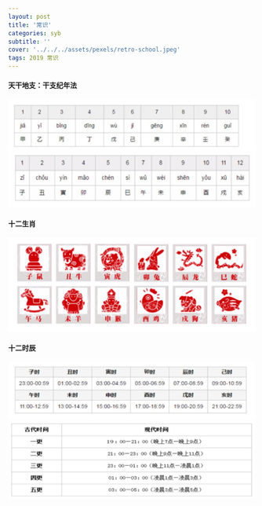 ```yaml
---
layout: post
title: '常识'
categories: syb
subtitle: ''
cover: '../../../assets/pexels/retro-school.jpeg'
tags: 2019 常识
---
```

#### 天干地支：干支纪年法
![](../../../assets/gwy/常识1.jpg)

#### 十二生肖
![](../../../assets/gwy/常识2.jpg)

#### 十二时辰
![](../../../assets/gwy/常识3.jpg)
![](../../../assets/gwy/常识4.jpg)